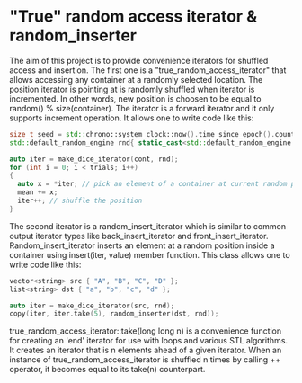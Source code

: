 # "True" random access iterator &amp; random_inserter

The aim of this project is to provide convenience iterators for shuffled access and insertion. The first one is a "true_random_access_iterator" that allows accessing any container at a randomly selected location. The position iterator is pointing at is randomly shuffled when iterator is incremented. In other words, new position is choosen to be equal to random() % size(container). The iterator is a forward iterator and it only supports increment operation. It allows one to write code like this:

```c++
size_t seed = std::chrono::system_clock::now().time_since_epoch().count();
std::default_random_engine rnd{ static_cast<std::default_random_engine::result_type::result_type>(seed) };

auto iter = make_dice_iterator(cont, rnd);
for (int i = 0; i < trials; i++)
{
  auto x = *iter; // pick an element of a container at current random position
  mean += x;
  iter++; // shuffle the position
}
```

The second iterator is a random_insert_iterator which is similar to common output iterator types like back_insert_iterator and front_insert_iterator. Random_insert_iterator inserts an element at a random position inside a container using insert(iter, value) member function. This class allows one to write code like this:

```c++
vector<string> src { "A", "B", "C", "D" };
list<string> dst { "a", "b", "c", "d" };

auto iter = make_dice_iterator(src, rnd);
copy(iter, iter.take(5), random_inserter(dst, rnd));
```
  
true_random_access_iterator::take(long long n) is a convenience function for creating an 'end' iterator for use with
loops and various STL algorithms. It creates an iterator that is n elements ahead of a given iterator. When an instance of true_random_access_iterator is shuffled n times by calling ++ operator, it becomes equal to its take(n) counterpart.
